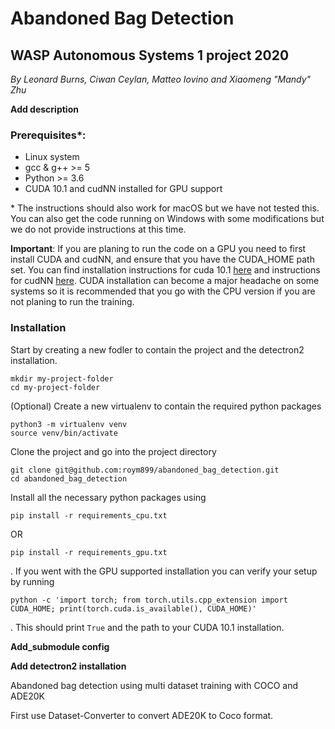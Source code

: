 # Abandoned Bag Detection
## WASP Autonomous Systems 1 project 2020
*By Leonard Burns, Ciwan Ceylan, Matteo Iovino and Xiaomeng "Mandy" Zhu*

**Add description**

### Prerequisites\*: 
- Linux system 
- gcc & g++ >= 5
- Python >= 3.6
- CUDA 10.1 and cudNN installed for GPU support

\* The instructions should also work for macOS but we have not tested this. You can also get the code running on Windows with some modifications but we do not provide instructions at this time.

**Important**: If you are planing to run the code on a GPU you need to first install CUDA and cudNN, and ensure that you have the CUDA_HOME path set.
You can find installation instructions for cuda 10.1 [here](https://developer.nvidia.com/cuda-10.1-download-archive-update2)
and instructions for cudNN [here](https://docs.nvidia.com/deeplearning/sdk/cudnn-install/index.html#install-linux).
CUDA installation can become a major headache on some systems so it is recommended that you go with the CPU version if you are not planing to run the training.

### Installation 
Start by creating a new fodler to contain the project and the detectron2 installation.
```
mkdir my-project-folder
cd my-project-folder
```
(Optional) Create a new virtualenv to contain the required python packages
```
python3 -m virtualenv venv
source venv/bin/activate
```
Clone the project and go into the project directory
```
git clone git@github.com:roym899/abandoned_bag_detection.git
cd abandoned_bag_detection
```
Install all the necessary python packages using
```
pip install -r requirements_cpu.txt
```
OR
```
pip install -r requirements_gpu.txt
```
. If you went with the GPU supported installation you can verify your setup by running
```
python -c 'import torch; from torch.utils.cpp_extension import CUDA_HOME; print(torch.cuda.is_available(), CUDA_HOME)'
```
. This should print `True` and the path to your CUDA 10.1 installation.

**Add_submodule config**

**Add detectron2 installation**

Abandoned bag detection using multi dataset training with COCO and ADE20K


First use Dataset-Converter to convert ADE20K to Coco format.
